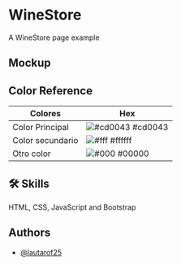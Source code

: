 
# WineStore

A WineStore page example



## Mockup

## Color Reference

| Colores             | Hex                                                                |
| ----------------- | ------------------------------------------------------------------ |
| Color Principal | ![#cd0043](https://via.placeholder.com/10/cd0043?text=+) #cd0043 |
| Color secundario | ![#fff](https://via.placeholder.com/10/fff?text=+) #ffffff |
| Otro color | ![#000](https://via.placeholder.com/10/000?text=+) #00000 |

## 🛠 Skills

HTML, CSS, JavaScript and Bootstrap
## Authors

- [@lautarof25](https://www.github.com/lautarof25)

